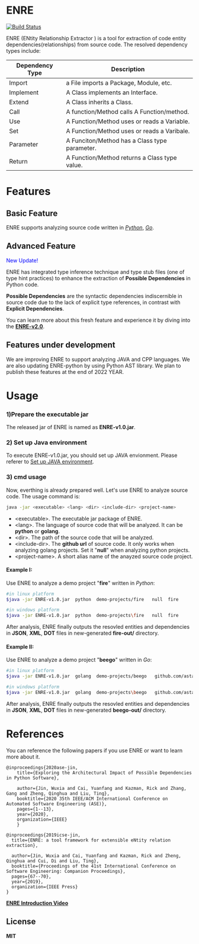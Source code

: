 # ENRE

[![Build Status](https://travis-ci.org/joemccann/dillinger.svg?branch=master)](https://travis-ci.org/joemccann/dillinger)

ENRE (ENtity Relationship Extractor ) is a tool for extraction of code entity dependencies(relationships) from source code. The resolved dependency types include:

| Dependency Type | Description |
| ------ | ------ |
| Import | a File imports a Package, Module, etc. |
| Implement | A Class implements an Interface. |
| Extend | A Class inherits a Class. |
| Call | A function/Method calls A Function/method. |
| Use  | A Function/Method uses or reads a Variable. |
| Set | A Function/Method uses or reads a Varibale. |
| Parameter | A Funciton/Method has a Class type parameter. |
| Return | A Function/Method returns a Class type value. |


# Features

## Basic Feature
ENRE supports analyzing source code written in [*Python*](https://www.python.org/), [*Go*](https://golang.org/). 

## Advanced Feature 
<font color=blue>New Update!</font>

ENRE has integrated type inference technique and type stub files (one of type hint practices) to enhance the extraction of **Possible Dependencies** in Python code.

**Possible Dependencies** are the syntactic dependencies indiscernible in source code due to the lack of explicit type references, in contrast with  **Explicit Dependencies**.

You can learn more about this fresh feature and experience it by diving into the **[ENRE-v2.0](https://github.com/jinwuxia/ENRE/tree/v2.0)**. 


## Features under development

We are improving ENRE to support analyzing JAVA and CPP languages. We are also updating ENRE-python by using Python AST library. 
We plan to publish these features at the end of 2022 YEAR.

# Usage
###  1)Prepare the executable jar
The released jar of ENRE is named as **ENRE-v1.0.jar**.
###  2) Set up Java environment 
To execute ENRE-v1.0.jar, you should set up JAVA envionment. Please referer to [Set up JAVA environment](https://docs.oracle.com/javase/7/docs/webnotes/install/). 
### 3) cmd usage
Now, everthing is already prepared well. Let's use ENRE to analyze source code. 
The usage command is:
```sh
java -jar <executable> <lang> <dir> <include-dir> <project-name>
```
- \<executable>. The executable jar package of ENRE.
- \<lang>. The language of source code that will be analyzed. It can be **python** or **golang**.
- \<dir>. The path of the source code that will be analyzed.
- \<include-dir>. The **github url** of source code. It only works when analyzing golang projects. Set it "**null**" when analyzing python projects.
- \<project-name>. A short alias name of the anayzed source code project.  

#### Example I:
Use ENRE to analyze a demo project "**fire**" written in *Python*: 
```sh
#in linux platform 
$java -jar ENRE-v1.0.jar  python  demo-projects/fire   null  fire   
```
```sh
#in windows platform
$java -jar ENRE-v1.0.jar  python  demo-projects\fire   null  fire 
```

After analysis, ENRE finally outputs the resovled entities and dependencies in **JSON**, **XML**, **DOT** files in new-generated **fire-out/** directory.

#### Example II:
Use ENRE to analyze a demo project "**beego**" written in  *Go*:
```sh
#in linux platform 
$java -jar ENRE-v1.0.jar  golang  demo-projects/beego   github.com/astaxie/beego  beego  
```
```sh
#in windows platform
$java -jar ENRE-v1.0.jar  golang  demo-projects\beego   github.com/astaxie/beego  beego
```
After analysis, ENRE finally outputs the resovled entities and dependencies in **JSON**, **XML**, **DOT** files in new-generated **beego-out/** directory.


# References

You can reference the following papers if you use ENRE or want to learn more about it.


    @inproceedings{2020ase-jin,
        title={Exploring the Architectural Impact of Possible Dependencies in Python Software},
		
        author={Jin, Wuxia and Cai, Yuanfang and Kazman, Rick and Zhang, Gang and Zheng, Qinghua and Liu, Ting},
        booktitle={2020 35th IEEE/ACM International Conference on Automated Software Engineering (ASE)},
        pages={1--13},
        year={2020},
        organization={IEEE}
        }

    @inproceedings{2019icse-jin,
      title={ENRE: a tool framework for extensible eNtity relation extraction},
	  
      author={Jin, Wuxia and Cai, Yuanfang and Kazman, Rick and Zheng, Qinghua and Cui, Di and Liu, Ting},
      booktitle={Proceedings of the 41st International Conference on Software Engineering: Companion Proceedings},
      pages={67--70},
      year={2019},
      organization={IEEE Press}
    }




[**ENRE Introduction Video**](https://www.youtube.com/watch?v=BfXp5bb1yqc&t=43s)


License
----

**MIT**
